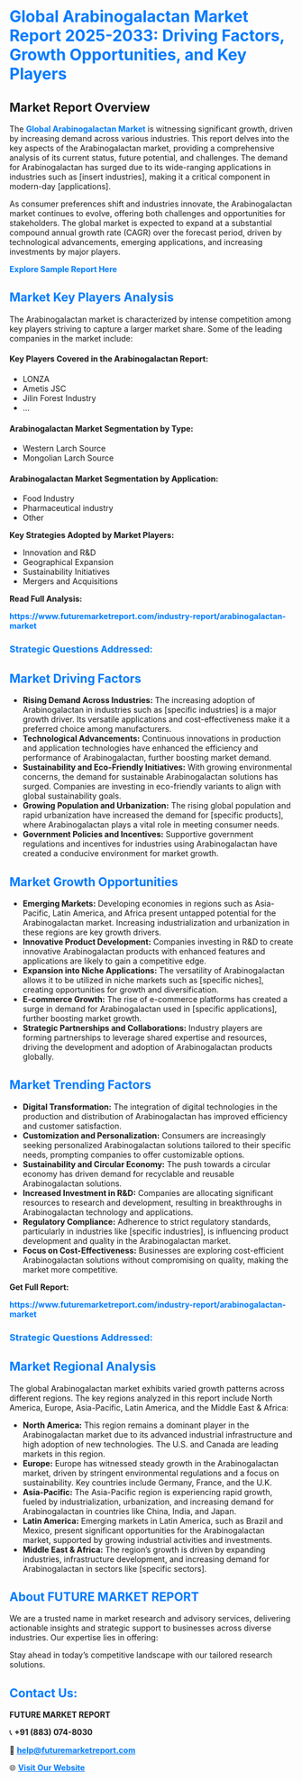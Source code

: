 <h1 style="color: #007BFF;">Global Arabinogalactan Market Report 2025-2033: Driving Factors, Growth Opportunities, and Key Players</h1>

<section id="overview">
<h2>Market Report Overview</h2>
<p>The <a href="https://www.futuremarketreport.com/industry-report/arabinogalactan-market" style="color: #007BFF; text-decoration: none;"><strong>Global Arabinogalactan Market</strong></a> is witnessing significant growth, driven by increasing demand across various industries. This report delves into the key aspects of the Arabinogalactan market, providing a comprehensive analysis of its current status, future potential, and challenges. The demand for Arabinogalactan has surged due to its wide-ranging applications in industries such as [insert industries], making it a critical component in modern-day [applications].</p>
<p>As consumer preferences shift and industries innovate, the Arabinogalactan market continues to evolve, offering both challenges and opportunities for stakeholders. The global market is expected to expand at a substantial compound annual growth rate (CAGR) over the forecast period, driven by technological advancements, emerging applications, and increasing investments by major players.</p>
</section>

<section id="overview">
<p><a href="https://www.futuremarketreport.com/request-sample/reportId=96609" style="color: #007BFF; text-decoration: none;"><strong>Explore Sample Report Here</strong></a></p>
</section>

<section id="key-players">
<h2 style="color: #007BFF;">Market Key Players Analysis</h2>
<p>The Arabinogalactan market is characterized by intense competition among key players striving to capture a larger market share. Some of the leading companies in the market include:</p>
<h4>Key Players Covered in the Arabinogalactan Report:</h4>
<ul><li>LONZA</li><li>Ametis JSC</li><li>Jilin Forest Industry</li><li>...</li></ul>
<h4>Arabinogalactan Market Segmentation by Type:</h4>
<ul><li>Western Larch Source</li><li>Mongolian Larch Source</li></ul>

<h4>Arabinogalactan Market Segmentation by Application:</h4>
<ul><li>Food Industry</li><li>Pharmaceutical industry</li><li>Other</li></ul>
<p><strong>Key Strategies Adopted by Market Players:</strong></p>
<ul>
<li>Innovation and R&D</li>
<li>Geographical Expansion</li>
<li>Sustainability Initiatives</li>
<li>Mergers and Acquisitions</li>
</ul>
</section>

<section>
<p><strong>Read Full Analysis: </strong></p><a href="https://www.futuremarketreport.com/industry-report/arabinogalactan-market" style="color: #007BFF; text-decoration: none;"><strong>https://www.futuremarketreport.com/industry-report/arabinogalactan-market</strong></a>
<h3 style="color: #007BFF;">Strategic Questions Addressed:</h3>
</section>

<section id="driving-factors">
<h2 style="color: #007BFF;">Market Driving Factors</h2>
<ul>
<li><strong>Rising Demand Across Industries:</strong> The increasing adoption of Arabinogalactan in industries such as [specific industries] is a major growth driver. Its versatile applications and cost-effectiveness make it a preferred choice among manufacturers.</li>
<li><strong>Technological Advancements:</strong> Continuous innovations in production and application technologies have enhanced the efficiency and performance of Arabinogalactan, further boosting market demand.</li>
<li><strong>Sustainability and Eco-Friendly Initiatives:</strong> With growing environmental concerns, the demand for sustainable Arabinogalactan solutions has surged. Companies are investing in eco-friendly variants to align with global sustainability goals.</li>
<li><strong>Growing Population and Urbanization:</strong> The rising global population and rapid urbanization have increased the demand for [specific products], where Arabinogalactan plays a vital role in meeting consumer needs.</li>
<li><strong>Government Policies and Incentives:</strong> Supportive government regulations and incentives for industries using Arabinogalactan have created a conducive environment for market growth.</li>
</ul>
</section>

<section id="growth-opportunities">
<h2 style="color: #007BFF;">Market Growth Opportunities</h2>
<ul>
<li><strong>Emerging Markets:</strong> Developing economies in regions such as Asia-Pacific, Latin America, and Africa present untapped potential for the Arabinogalactan market. Increasing industrialization and urbanization in these regions are key growth drivers.</li>
<li><strong>Innovative Product Development:</strong> Companies investing in R&D to create innovative Arabinogalactan products with enhanced features and applications are likely to gain a competitive edge.</li>
<li><strong>Expansion into Niche Applications:</strong> The versatility of Arabinogalactan allows it to be utilized in niche markets such as [specific niches], creating opportunities for growth and diversification.</li>
<li><strong>E-commerce Growth:</strong> The rise of e-commerce platforms has created a surge in demand for Arabinogalactan used in [specific applications], further boosting market growth.</li>
<li><strong>Strategic Partnerships and Collaborations:</strong> Industry players are forming partnerships to leverage shared expertise and resources, driving the development and adoption of Arabinogalactan products globally.</li>
</ul>
</section>

<section id="trending-factors">
<h2 style="color: #007BFF;">Market Trending Factors</h2>
<ul>
<li><strong>Digital Transformation:</strong> The integration of digital technologies in the production and distribution of Arabinogalactan has improved efficiency and customer satisfaction.</li>
<li><strong>Customization and Personalization:</strong> Consumers are increasingly seeking personalized Arabinogalactan solutions tailored to their specific needs, prompting companies to offer customizable options.</li>
<li><strong>Sustainability and Circular Economy:</strong> The push towards a circular economy has driven demand for recyclable and reusable Arabinogalactan solutions.</li>
<li><strong>Increased Investment in R&D:</strong> Companies are allocating significant resources to research and development, resulting in breakthroughs in Arabinogalactan technology and applications.</li>
<li><strong>Regulatory Compliance:</strong> Adherence to strict regulatory standards, particularly in industries like [specific industries], is influencing product development and quality in the Arabinogalactan market.</li>
<li><strong>Focus on Cost-Effectiveness:</strong> Businesses are exploring cost-efficient Arabinogalactan solutions without compromising on quality, making the market more competitive.</li>
</ul>
</section>

<section>
<p><strong>Get Full Report: </strong></p><a href="https://www.futuremarketreport.com/industry-report/arabinogalactan-market" style="color: #007BFF; text-decoration: none;"><strong>https://www.futuremarketreport.com/industry-report/arabinogalactan-market</strong></a>
<h3 style="color: #007BFF;">Strategic Questions Addressed:</h3>
</section>


<section id="regional-analysis">
<h2 style="color: #007BFF;">Market Regional Analysis</h2>
<p>The global Arabinogalactan market exhibits varied growth patterns across different regions. The key regions analyzed in this report include North America, Europe, Asia-Pacific, Latin America, and the Middle East & Africa:</p>
<ul>
<li><strong>North America:</strong> This region remains a dominant player in the Arabinogalactan market due to its advanced industrial infrastructure and high adoption of new technologies. The U.S. and Canada are leading markets in this region.</li>
<li><strong>Europe:</strong> Europe has witnessed steady growth in the Arabinogalactan market, driven by stringent environmental regulations and a focus on sustainability. Key countries include Germany, France, and the U.K.</li>
<li><strong>Asia-Pacific:</strong> The Asia-Pacific region is experiencing rapid growth, fueled by industrialization, urbanization, and increasing demand for Arabinogalactan in countries like China, India, and Japan.</li>
<li><strong>Latin America:</strong> Emerging markets in Latin America, such as Brazil and Mexico, present significant opportunities for the Arabinogalactan market, supported by growing industrial activities and investments.</li>
<li><strong>Middle East & Africa:</strong> The region’s growth is driven by expanding industries, infrastructure development, and increasing demand for Arabinogalactan in sectors like [specific sectors].</li>
</ul>
</section>

<footer>
<h2 style="color: #007BFF;">About FUTURE MARKET REPORT</h2>
<p>We are a trusted name in market research and advisory services, delivering actionable insights and strategic support to businesses across diverse industries. Our expertise lies in offering:</p>

<p>Stay ahead in today’s competitive landscape with our tailored research solutions.</p>

<h2 style="color: #007BFF;">Contact Us:</h2>
<p><strong>FUTURE MARKET REPORT</strong></p>
<p>📞 <strong>+91 (883) 074-8030</strong></p>
<p>📧 <strong><a href="mailto:help@futuremarketreport.com" style="color: #007BFF;">help@futuremarketreport.com</a></strong></p>
<p>🌐 <strong><a href="https://www.futuremarketreport.com/" style="color: #007BFF;">Visit Our Website</a></strong></p>
</footer>